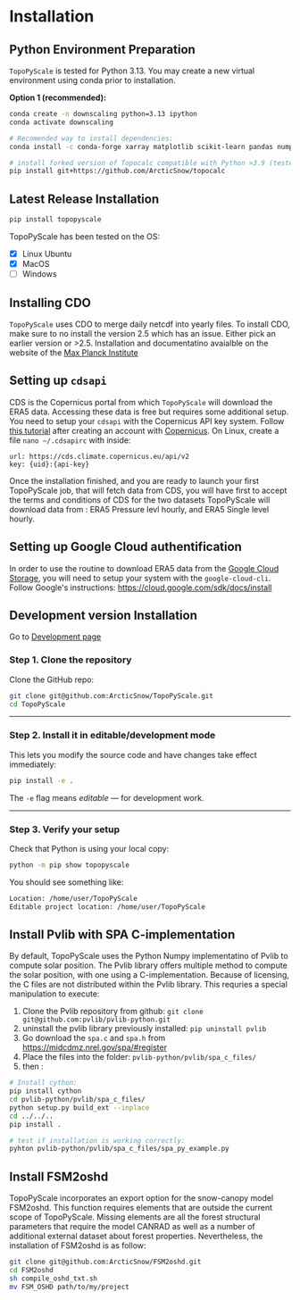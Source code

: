 # Installation

## Python Environment Preparation
`TopoPyScale` is tested for Python 3.13. You may create a new virtual environment using conda prior to installation.


**Option 1 (recommended):**
```bash
conda create -n downscaling python=3.13 ipython
conda activate downscaling

# Recomended way to install dependencies:
conda install -c conda-forge xarray matplotlib scikit-learn pandas numpy netcdf4 h5netcdf rasterio pyproj dask geopandas

# install forked version of Topocalc compatible with Python >3.9 (tested with 3.13)
pip install git+https://github.com/ArcticSnow/topocalc
```


## Latest Release Installation

```bash
pip install topopyscale
```

TopoPyScale has been tested on the OS:
- [x] Linux Ubuntu
- [x] MacOS
- [ ] Windows

## Installing CDO
`TopoPyScale` uses CDO to merge daily netcdf into yearly files. To install CDO, make sure to no install the version 2.5 which has an issue. Either pick an earlier version or >2.5. 
Installation and documentatino avaialble on the website of the [Max Planck Institute](https://code.mpimet.mpg.de/projects/cdo/wiki)


## Setting up `cdsapi`

CDS is the Copernicus portal from which `TopoPyScale` will download the ERA5 data. Accessing these data is free but requires some additional setup. You need to setup your `cdsapi` with the Copernicus API key system. Follow [this tutorial](https://cds.climate.copernicus.eu/api-how-to#install-the-cds-api-key) after creating an account with [Copernicus](https://cds.climate.copernicus.eu/). On Linux, create a file `nano ~/.cdsapirc` with inside:

```
url: https://cds.climate.copernicus.eu/api/v2
key: {uid}:{api-key}
```
Once the installation finished, and you are ready to launch your first TopoPyScale job, that will fetch data from CDS, you will have first to accept the terms and conditions of CDS for the two datasets TopoPyScale will download data from : ERA5 Pressure levl hourly, and ERA5 Single level hourly.

## Setting up Google Cloud authentification

In order to use the routine to download ERA5 data from the [Google Cloud Storage](https://console.cloud.google.com/marketplace/product/bigquery-public-data/arco-era5?invt=AbudXg&project=era5access), you will need to setup your system with the `google-cloud-cli`. Follow Google's instructions: https://cloud.google.com/sdk/docs/install


## Development version Installation

Go to [Development page](./08_Development.md)

### Step 1. Clone the repository

Clone the GitHub repo:

```bash
git clone git@github.com:ArcticSnow/TopoPyScale.git
cd TopoPyScale
```

---

### Step 2. Install it in **editable/development mode**

This lets you modify the source code and have changes take effect immediately:

```bash
pip install -e .
```

The `-e` flag means *editable* —  for development work.

---

### Step 3. Verify your setup

Check that Python is using your local copy:

```bash
python -m pip show topopyscale
```

You should see something like:

```bash
Location: /home/user/TopoPyScale
Editable project location: /home/user/TopoPyScale
```

## Install Pvlib with SPA C-implementation
By default, TopoPyScale uses the Python Numpy implementatino of Pvlib to compute solar position. The Pvlib library offers multiple method to compute the solar position, with one using a C-implementation. Because of licensing, the C files are not distributed within the Pvlib library. This requries a special manipulation to execute:

1. Clone the Pvlib repository from github: `git clone git@github.com:pvlib/pvlib-python.git`
2. uninstall the pvlib library previously installed: `pip uninstall pvlib`
3. Go download the `spa.c` and `spa.h` from https://midcdmz.nrel.gov/spa/#register
4. Place the files into the folder: `pvlib-python/pvlib/spa_c_files/`
5. then :
```sh
# Install cython:
pip install cython
cd pvlib-python/pvlib/spa_c_files/
python setup.py build_ext --inplace
cd ../../..
pip install .

# test if installation is working correctly:
pyhton pvlib-python/pvlib/spa_c_files/spa_py_example.py
```

## Install FSM2oshd

TopoPyScale incorporates an export option for the snow-canopy model FSM2oshd. This function requires elements that are outside the current scope of TopoPyScale. Missing elements are all the forest structural parameters that require the model CANRAD as well as a number of additional external dataset about forest properties. Nevertheless, the installation of FSM2oshd is as follow:
```sh
git clone git@github.com:ArcticSnow/FSM2oshd.git
cd FSM2oshd
sh compile_oshd_txt.sh
mv FSM_OSHD path/to/my/project
```
